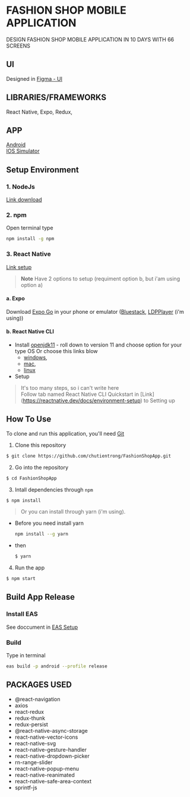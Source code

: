 # FASHION SHOP MOBILE APPLICATION

DESIGN FASHION SHOP MOBILE APPLICATION IN 10 DAYS WITH 66 SCREENS 

## UI

Designed in [Figma - UI](https://www.figma.com/file/C94iBK6UXIVx7ZSs2nZqib/E-Commerce-App-Kit-(Community)?node-id=1%3A84)

## LIBRARIES/FRAMEWORKS

React Native, Expo, Redux, 

## APP
[Android](BuildRelease/FASHIONSHOP_ANDROID.apk)
<br>[IOS Simulator](BuildRelease/FASHIONSHOP_IOS.tar.gz)</br>

## Setup Environment
### 1. NodeJs
[Link download](https://nodejs.org/en/)
### 2. npm 
Open terminal type
```bash
npm install -g npm
```
### 3. React Native
[Link setup](https://reactnative.dev/docs/environment-setup)
> **Note**
> Have 2 options to setup (requiment option b, but i'am using option a)
#### a. Expo
Download [Expo Go](https://expo.dev/client) in your phone or emulator ([Bluestack](https://www.bluestacks.com/vi/index.html), [LDPPlayer](https://vn.ldplayer.net/) (i'm using))
#### b. React Native CLI
* Install [openjdk11](https://jdk.java.net/archive/) - roll down to version 11 and choose option for your type OS
Or choose this links blow 
  - [windows](https://download.java.net/java/GA/jdk11/9/GPL/openjdk-11.0.2_windows-x64_bin.zip), 
  - [mac](https://download.java.net/java/GA/jdk11/9/GPL/openjdk-11.0.2_osx-x64_bin.tar.gz), 
  - [linux](https://download.java.net/java/GA/jdk12/33/GPL/openjdk-12_linux-x64_bin.tar.gz)
* Setup 
> It's too many steps, so i can't write here
> <br>Follow tab named React Native CLI Quickstart in [Link] (https://reactnative.dev/docs/environment-setup) to Setting up</br>

## How To Use
To clone and run this application, you'll need [Git](https://git-scm.com) 

1. Clone this repository
  ```bash
  $ git clone https://github.com/chutientrong/FashionShopApp.git
  ```
2. Go into the repository
  ```bash
  $ cd FashionShopApp
  ```
3. Intall dependencies through `npm`
  ```bash
  $ npm install
  ```
> Or you can install through yarn (i'm using). 
  - Before you need install yarn</br>
    ```bash
    npm install --g yarn
    ```
  - then 
    ```bash
    $ yarn
    ```
4. Run the app
  ```bash
  $ npm start
  ```
## Build App Release
### Install EAS
See doccument in [EAS Setup](https://docs.expo.dev/build/setup/)
### Build 
Type in terminal
```bash
eas build -p android --profile release 
```

## PACKAGES USED

- @react-navigation
- axios
- react-redux
- redux-thunk
- redux-persist
- @react-native-async-storage
- react-native-vector-icons
- react-native-svg
- react-native-gesture-handler
- react-native-dropdown-picker
- rn-range-slider
- react-native-popup-menu
- react-native-reanimated
- react-native-safe-area-context
- sprintf-js
